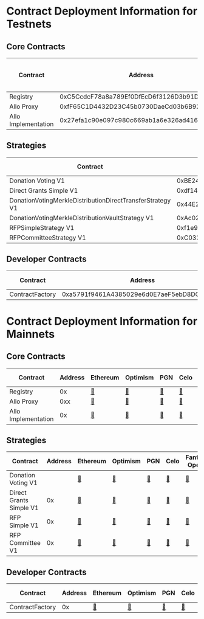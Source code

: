 # Contract Deployment Information for Testnets

## Core Contracts

<table>
<thead>
  <tr>
    <th>Contract</th>
    <th>Address</th>
    <th>Goerli</th>
    <th>Optimism Goerli</th>
    <th>Sepolia</th>
    <th>PGN Sepolia</th>
    <th>Celo Alfajores</th>
    <th>Fantom Testnet (diff addy)</th>
  </tr>
</thead>
<tbody>
  <tr>
    <td>Registry</td>
    <td>0xC5CcdcF78a8a789Ef0DfEcD6f3126D3b91D48fe5</td>
    <td><a href="https://goerli.etherscan.io/address/">&#x1F517;</a></td>
    <td><a href="https://goerli-optimism.etherscan.io/address/">&#x1F517;</a></td>
    <td><a href="https://sepolia.etherscan.io/address/0xC5CcdcF78a8a789Ef0DfEcD6f3126D3b91D48fe5">&#x1F517;</a></td>
    <td><a href="https://explorer.sepolia.publicgoods.network/address/0xC5CcdcF78a8a789Ef0DfEcD6f3126D3b91D48fe5">&#x1F517;</a></td>
    <td><a href="https://explorer.celo.org/alfajores/address/">&#x1F517;</a></td>
    <td><a href="https://testnet.ftmscan.com/address/0xfF65C1D4432D23C45b0730DaeCd03b6B92cd074a">&#x1F517;</a></td>
    
  </tr>
  <tr>
    <td>Allo Proxy</td>
    <td>0xfF65C1D4432D23C45b0730DaeCd03b6B92cd074a</td>
    <td><a href="https://goerli.etherscan.io/address/">&#x1F517;</a></td>
    <td><a href="https://goerli-optimism.etherscan.io/address/0xfF65C1D4432D23C45b0730DaeCd03b6B92cd074a">&#x1F517;</a></td>
    <td><a href="https://sepolia.etherscan.io/address/0xfF65C1D4432D23C45b0730DaeCd03b6B92cd074a">&#x1F517;</a></td>
    <td><a href="https://explorer.sepolia.publicgoods.network/address/0xfF65C1D4432D23C45b0730DaeCd03b6B92cd074a">&#x1F517;</a></td>
    <td><a href="https://explorer.celo.org/alfajores/address/0xDc84440E5b93a6915fa32C1BD75d49E4137E2Dcf">&#x1F517;</a></td>
    <td><a href="https://testnet.ftmscan.com/address/0xb8008FdCf35f8A3D59126337Bf68D32DdC0Eb99E">&#x1F517;</a></td>
  </tr>
  <tr>
    <td>Allo Implementation</td>
    <td>0x27efa1c90e097c980c669ab1a6e326ad4164f1cb</td>
    <td><a href="https://goerli.etherscan.io/address/">&#x1F517;</a></td>
    <td><a href="https://goerli-optimism.etherscan.io/address/0x27efa1c90e097c980c669ab1a6e326ad4164f1cb">&#x1F517;</a></td>
    <td><a href="https://sepolia.etherscan.io/address/0x27efa1c90e097c980c669ab1a6e326ad4164f1cb">&#x1F517;</a></td>
    <td><a href="https://explorer.sepolia.publicgoods.network/address/0x27efa1c90e097c980c669ab1a6e326ad4164f1cb">&#x1F517;</a></td>
    <td><a href="https://explorer.celo.org/alfajores/address/">&#x1F517;</a></td>
    <td><a href="https://testnet.ftmscan.com/address/0xdc84440e5b93a6915fa32c1bd75d49e4137e2dcf">&#x1F517;</a></td>
  </tr>
</tbody>
</table>

## Strategies

<table>
<thead>
  <tr>
    <th>Contract</th>
    <th>Address</th>
    <th>Goerli</th>
    <th>Optimism Goerli</th>
    <th>Sepolia</th>
    <th>PGN Sepolia</th>
    <th>Celo Alfajores</th>
    <th>Fantom Testnet</th>
  </tr>
</thead>
<tbody>
  <tr>
    <td>Donation Voting V1</td>
    <td>0xBE24d316223162E71B1CdBbE959B48f5395EDa33</td>
    <td><a href="https://goerli.etherscan.io/address/0xBE24d316223162E71B1CdBbE959B48f5395EDa33">&#x1F517;</a></td>
    <td><a href="https://goerli-optimism.etherscan.io/address/0xBE24d316223162E71B1CdBbE959B48f5395EDa33">&#x1F517;</a></td>
    <td><a href="https://sepolia.etherscan.io/address/0xBE24d316223162E71B1CdBbE959B48f5395EDa33">&#x1F517;</a></td>
    <td><a href="https://explorer.sepolia.publicgoods.network/address/0xBE24d316223162E71B1CdBbE959B48f5395EDa33">&#x1F517;</a></td>
    <td><a href="https://explorer.celo.org/alfajores/address/0xBE24d316223162E71B1CdBbE959B48f5395EDa33">&#x1F517;</a></td>
    <td><a href="https://testnet.ftmscan.com/address/">&#x1F517;</a></td>
  </tr>
    <tr>
    <td>Direct Grants Simple V1</td>
    <td>0xdf14232C92af3dC378E112DD3F4a57c9eebcDBdE</td>
    <td><a href="https://goerli.etherscan.io/address/0xdf14232C92af3dC378E112DD3F4a57c9eebcDBdE">&#x1F517;</a></td>
    <td><a href="https://goerli-optimism.etherscan.io/address/0xdf14232C92af3dC378E112DD3F4a57c9eebcDBdE">&#x1F517;</a></td>
    <td><a href="https://sepolia.etherscan.io/address/0xdf14232C92af3dC378E112DD3F4a57c9eebcDBdE">&#x1F517;</a></td>
    <td><a href="https://explorer.sepolia.publicgoods.network/address/0xdf14232C92af3dC378E112DD3F4a57c9eebcDBdE">&#x1F517;</a></td>
    <td><a href="https://explorer.celo.org/alfajores/address/0xdf14232C92af3dC378E112DD3F4a57c9eebcDBdE">&#x1F517;</a></td>
    <td><a href="https://testnet.ftmscan.com/address/">&#x1F517;</a></td>
  </tr>
  <tr>
    <td>DonationVotingMerkleDistributionDirectTransferStrategy V1</td>
    <td>0x44E214dD51C625Ae17f161f66D2dB75B5441470c</td>
    <td><a href="https://goerli.etherscan.io/address/">&#x1F517;</a></td>
    <td><a href="https://goerli-optimism.etherscan.io/address/">&#x1F517;</a></td>
    <td><a href="https://sepolia.etherscan.io/address/0x44E214dD51C625Ae17f161f66D2dB75B5441470c">&#x1F517;</a></td>
    <td><a href="https://explorer.sepolia.publicgoods.network/address/0x1FF19ec3eF402fb7Fb12349c686126e21E52EacA">&#x1F517;</a></td>
    <td><a href="https://explorer.celo.org/alfajores/address/">&#x1F517;</a></td>
    <td><a href="https://testnet.ftmscan.com/address/">&#x1F517;</a></td>
  </tr>
  <tr>
    <td>DonationVotingMerkleDistributionVaultStrategy V1</td>
    <td>0xAc029EA37F8748cedE980349b804149dc1542839</td>
    <td><a href="https://goerli.etherscan.io/address/">&#x1F517;</a></td>
    <td><a href="https://goerli-optimism.etherscan.io/address/">&#x1F517;</a></td>
    <td><a href="https://sepolia.etherscan.io/address/0xAc029EA37F8748cedE980349b804149dc1542839">&#x1F517;</a></td>
    <td><a href="https://explorer.sepolia.publicgoods.network/address/">&#x1F517;</a></td>
    <td><a href="https://explorer.celo.org/alfajores/address/">&#x1F517;</a></td>
    <td><a href="https://testnet.ftmscan.com/address/">&#x1F517;</a></td>
  </tr>
  <tr>
    <td>RFPSimpleStrategy V1</td>
    <td>0xf1e9C93B52Ea14034219D88d4Bc5390f238Ce945</td>
    <td><a href="https://goerli.etherscan.io/address/">&#x1F517;</a></td>
    <td><a href="https://goerli-optimism.etherscan.io/address/">&#x1F517;</a></td>
    <td><a href="https://sepolia.etherscan.io/address/">&#x1F517;</a></td>
    <td><a href="https://explorer.sepolia.publicgoods.network/address/">&#x1F517;</a></td>
    <td><a href="https://explorer.celo.org/alfajores/address/">&#x1F517;</a></td>
    <td><a href="https://testnet.ftmscan.com/address/0xf1e9C93B52Ea14034219D88d4Bc5390f238Ce945">&#x1F517;</a></td>
  </tr>
  <tr>
    <td>RFPCommitteeStrategy V1</td>
    <td>0xC033265185f47f26CD172B29244a0961c5a6105f</td>
    <td><a href="https://goerli.etherscan.io/address/">&#x1F517;</a></td>
    <td><a href="https://goerli-optimism.etherscan.io/address/">&#x1F517;</a></td>
    <td><a href="https://sepolia.etherscan.io/address/0xC033265185f47f26CD172B29244a0961c5a6105f">&#x1F517;</a></td>
    <td><a href="https://explorer.sepolia.publicgoods.network/address/">&#x1F517;</a></td>
    <td><a href="https://explorer.celo.org/alfajores/address/">&#x1F517;</a></td>
    <td><a href="https://testnet.ftmscan.com/address/">&#x1F517;</a></td>
  </tr>
</tbody>
</table>

## Developer Contracts

<table>
<thead>
  <tr>
    <th>Contract</th>
    <th>Address</th>
    <th>Goerli</th>
    <th>Optimism Goerli</th>
    <th>Sepolia</th>
    <th>PGN Sepolia</th>
    <th>Celo Alfajores</th>
    <th>Fantom Testnet</th>
  </tr>
</thead>
<tbody>
  <tr>
    <td>ContractFactory</td>
    <td>0xa5791f9461A4385029e6d0E7aeF5ebD8DC6429e5</td>
    <td><a href="https://goerli.etherscan.io/address/0xa5791f9461A4385029e6d0E7aeF5ebD8DC6429e5">&#x1F517;</a></td>
    <td><a href="https://goerli-optimism.etherscan.io/address/0xa5791f9461A4385029e6d0E7aeF5ebD8DC6429e5">&#x1F517;</a></td>
    <td><a href="https://sepolia.etherscan.io/address/0xa5791f9461A4385029e6d0E7aeF5ebD8DC6429e5">&#x1F517;</a></td>
    <td><a href="https://explorer.sepolia.publicgoods.network/address/0xa5791f9461A4385029e6d0E7aeF5ebD8DC6429e5">&#x1F517;</a></td>
    <td><a href="https://explorer.celo.org/alfajores/address/0xa5791f9461A4385029e6d0E7aeF5ebD8DC6429e5">&#x1F517;</a></td>
    <td><a href="https://testnet.ftmscan.com/address/0xa5791f9461A4385029e6d0E7aeF5ebD8DC6429e5">&#x1F517;</a></td>
  </tr>
</tbody>
</table>


# Contract Deployment Information for Mainnets

## Core Contracts

<table>
<thead>
  <tr>
    <th>Contract</th>
    <th>Address</th>
    <th>Ethereum</th>
    <th>Optimism</th>
    <th>PGN</th>
    <th>Celo</th>
    <th>Fantom Opera</th>
  </tr>
</thead>
<tbody>
  <tr>
    <td>Registry</td>
    <td>0x</td>
    <td><a href="https://etherscan.io/address/">&#x1F517;</a></td>
    <td><a href="https://optimism.etherscan.io/address/">&#x1F517;</a></td>
    <td><a href="https://explorer.publicgoods.network/address/">&#x1F517;</a></td>
    <td><a href="https://explorer.celo.org/address/">&#x1F517;</a></td>
    <td><a href="https://ftmscan.com/address/">&#x1F517;</a></td>
    
  </tr>
  <tr>
    <td>Allo Proxy</td>
    <td>0xx</td>
    <td><a href="https://etherscan.io/address/">&#x1F517;</a></td>
    <td><a href="https://optimism.etherscan.io/address/">&#x1F517;</a></td>
    <td><a href="https://explorer.publicgoods.network/address/">&#x1F517;</a></td>
    <td><a href="https://explorer.celo.org/address/">&#x1F517;</a></td>
    <td><a href="https://ftmscan.com/address/">&#x1F517;</a></td>
  </tr>
  <tr>
    <td>Allo Implementation</td>
    <td>0x</td>
    <td><a href="https://etherscan.io/address/">&#x1F517;</a></td>
    <td><a href="https://optimism.etherscan.io/address/">&#x1F517;</a></td>
    <td><a href="https://explorer.publicgoods.network/address/">&#x1F517;</a></td>
    <td><a href="https://explorer.celo.org/address/">&#x1F517;</a></td>
    <td><a href="https://ftmscan.com/address/">&#x1F517;</a></td>
  </tr>
</tbody>
</table>

## Strategies

<table>
<thead>
  <tr>
    <th>Contract</th>
    <th>Address</th>
    <th>Ethereum</th>
    <th>Optimism</th>
    <th>PGN</th>
    <th>Celo</th>
    <th>Fantom Opera</th>
  </tr>
</thead>
<tbody>
  <tr>
    <td>Donation Voting V1</td>
    <td></td>
    <td><a href="https://etherscan.io/address/">&#x1F517;</a></td>
    <td><a href="https://optimism.etherscan.io/address/">&#x1F517;</a></td>
    <td><a href="https://explorer.publicgoods.network/address/">&#x1F517;</a></td>
    <td><a href="https://explorer.celo.org/address/">&#x1F517;</a></td>
    <td><a href="https:/ftmscan.com/address/">&#x1F517;</a></td>
  </tr>
    <tr>
    <td>Direct Grants Simple V1</td>
    <td>0x</td>
    <td><a href="https://etherscan.io/address/">&#x1F517;</a></td>
    <td><a href="https://optimism.etherscan.io/address/">&#x1F517;</a></td>
    <td><a href="https://explorer.publicgoods.network/address/">&#x1F517;</a></td>
    <td><a href="https://explorer.celo.org/address/">&#x1F517;</a></td>
    <td><a href="https://testnet.ftmscan.com/address/">&#x1F517;</a></td>
  </tr>
  <tr>
    <td>RFP Simple V1</td>
    <td>0x</td>
    <td><a href="https://etherscan.io/address/">&#x1F517;</a></td>
    <td><a href="https://optimism.etherscan.io/address/">&#x1F517;</a></td>
    <td><a href="https://explorer.publicgoods.network/address/">&#x1F517;</a></td>
    <td><a href="https://explorer.celo.org/address/">&#x1F517;</a></td>
    <td><a href="https:/.ftmscan.com/address/">&#x1F517;</a></td>
  </tr>
  <tr>
    <td>RFP Committee V1</td>
    <td>0x</td>
    <td><a href="https://etherscan.io/address/">&#x1F517;</a></td>
    <td><a href="https://optimism.etherscan.io/address/">&#x1F517;</a></td>
    <td><a href="https://explorer.publicgoods.network/address/">&#x1F517;</a></td>
    <td><a href="https://explorer.celo.org/address/">&#x1F517;</a></td>
    <td><a href="https:/.ftmscan.com/address/">&#x1F517;</a></td>
  </tr>
</tbody>
</table>

## Developer Contracts

<table>
<thead>
  <tr>
    <th>Contract</th>
    <th>Address</th>
    <th>Ethereum</th>
    <th>Optimism</th>
    <th>PGN</th>
    <th>Celo</th>
    <th>Fantom Opera</th>
  </tr>
</thead>
<tbody>
  <tr>
    <td>ContractFactory</td>
    <td>0x</td>
    <td><a href="">&#x1F517;</a></td>
    <td><a href="">&#x1F517;</a></td>
    <td><a href="">&#x1F517;</a></td>
    <td><a href="">&#x1F517;</a></td>
    <td><a href="">&#x1F517;</a></td>
  </tr>
</tbody>
</table>

